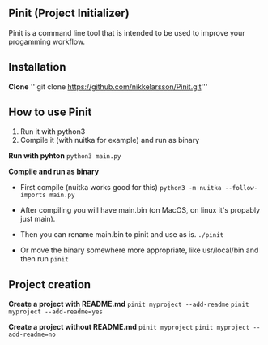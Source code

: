 ## Pinit (Project Initializer)
Pinit is a command line tool that is intended to be used to improve your progamming workflow.

## Installation
**Clone**
'''git clone https://github.com/nikkelarsson/Pinit.git'''

## How to use Pinit
1. Run it with python3
2. Compile it (with nuitka for example) and run as binary

**Run with pyhton**
```python3 main.py```

**Compile and run as binary**
* First compile (nuitka works good for this)
```python3 -m nuitka --follow-imports main.py```

* After compiling you will have main.bin (on MacOS, on linux it's propably just main).
* Then you can rename main.bin to pinit and use as is.
```./pinit```

* Or move the binary somewhere more appropriate, like usr/local/bin and then run
```pinit```

## Project creation
**Create a project with README.md**
```pinit myproject --add-readme```
```pinit myproject --add-readme=yes```

**Create a project without README.md**
```pinit myproject```
```pinit myproject --add-readme=no```
